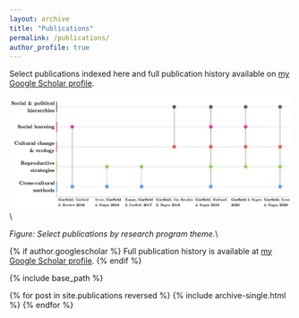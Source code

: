 ```yaml
---
layout: archive
title: "Publications"
permalink: /publications/
author_profile: true
---
```


Select publications indexed here and full publication history available on <a href="https://scholar.google.com/citations?hl=en&user=k5NnEvgAAAAJ&view_op=list_works&sortby=pubdate">my Google Scholar profile</a>.

<img align="left" src="/images/chart3.png" width="790">\
\
\
\
\

*Figure: Select publications by research program theme.*\

{% if author.googlescholar %}
  Full publication history is available at <a href="{{author.googlescholar}}">my Google Scholar profile</a>.
{% endif %}

{% include base_path %}

{% for post in site.publications reversed %}
  {% include archive-single.html %}
{% endfor %}
